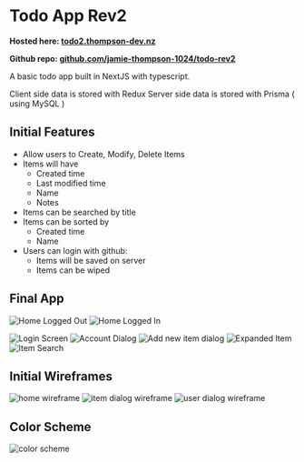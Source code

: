 
# Todo App Rev2

**Hosted here: [todo2.thompson-dev.nz](https://todo2.thompson-dev.nz/)**

**Github repo: [github.com/jamie-thompson-1024/todo-rev2](https://github.com/jamie-thompson-1024/todo-rev2/)**

A basic todo app built in NextJS with typescript. 

Client side data is stored with Redux
Server side data is stored with Prisma ( using MySQL )

## Initial Features

- Allow users to Create, Modify, Delete Items
- Items will have 
    - Created time
    - Last modified time
    - Name
    - Notes
- Items can be searched by title
- Items can be sorted by
    - Created time
    - Name
- Users can login with github:
    - Items will be saved on server
    - Items can be wiped


## Final App

![Home Logged Out](/Assets/projects/images/todoapprev2/NotLoggedIn.png "Home Logged Out")
![Home Logged In](/Assets/projects/images/todoapprev2/LoggedIn.PNG "Home Logged In")

![Login Screen](/Assets/projects/images/todoapprev2/LoginScreen.png "Login Screen")
![Account Dialog](/Assets/projects/images/todoapprev2/AccountDialog.PNG "Account Dialog")
![Add new item dialog](/Assets/projects/images/todoapprev2/AddNewItem.PNG "Add new item dialog")
![Expanded Item](/Assets/projects/images/todoapprev2/ExpandedItem.PNG "Expanded Item")
![Item Search](/Assets/projects/images/todoapprev2/Search.PNG "Item Search")

## Initial Wireframes

![home wireframe](/Assets/projects/images/todoapprev2/WireframeHome.PNG "home wireframe")
![item dialog wireframe](/Assets/projects/images/todoapprev2/WireframeItemDialog.png "item dialog wireframe")
![user dialog wireframe](/Assets/projects/images/todoapprev2/WireframeUserDialog.png "user dialog wireframe")

## Color Scheme

![color scheme](/Assets/projects/images/todoapprev2/ColorScheme.PNG "color scheme")
